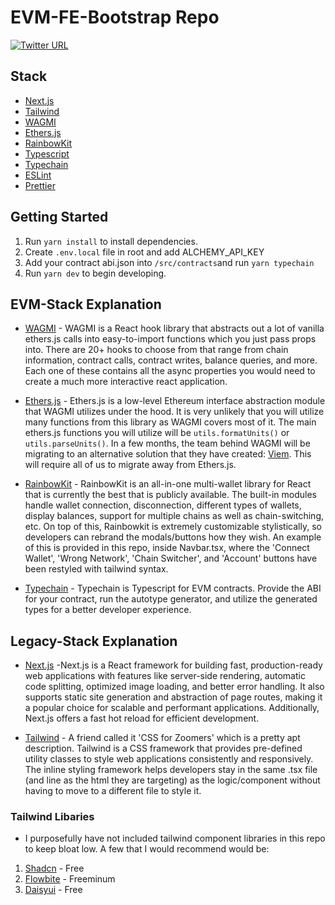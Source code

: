 # EVM-FE-Bootstrap Repo

[![Twitter URL](https://img.shields.io/twitter/url/https/twitter.com/seranged.svg?style=social&label=Follow%20%40seranged)](https://twitter.com/seranged)

## Stack

- [Next.js](https://github.com/vercel/next.js)
- [Tailwind](https://github.com/tailwindlabs/tailwindcss)
- [WAGMI](https://github.com/wagmi-dev/wagmi)
- [Ethers.js](https://github.com/ethers-io/ethers.js/)
- [RainbowKit](https://github.com/rainbow-me/rainbowkit)
- [Typescript](https://github.com/microsoft/TypeScript)
- [Typechain](https://github.com/ethereum-ts/TypeChain)
- [ESLint](https://github.com/eslint/eslint)
- [Prettier](https://github.com/prettier/prettier)

## Getting Started

1. Run `yarn install` to install dependencies.
2. Create `.env.local` file in root and add ALCHEMY_API_KEY
3. Add your contract abi.json into `/src/contracts`and run `yarn typechain`
4. Run `yarn dev` to begin developing.

## EVM-Stack Explanation

- [WAGMI](https://github.com/wagmi-dev/wagmi) - WAGMI is a React hook library that abstracts out a lot of vanilla ethers.js calls into easy-to-import functions which you just pass props into. There are 20+ hooks to choose from that range from chain information, contract calls, contract writes, balance queries, and more. Each one of these contains all the async properties you would need to create a much more interactive react application.

- [Ethers.js](https://github.com/ethers-io/ethers.js/) - Ethers.js is a low-level Ethereum interface abstraction module that WAGMI utilizes under the hood. It is very unlikely that you will utilize many functions from this library as WAGMI covers most of it. The main ethers.js functions you will utilize will be `utils.formatUnits()` or `utils.parseUnits()`. In a few months, the team behind WAGMI will be migrating to an alternative solution that they have created: [Viem](https://viem.sh/). This will require all of us to migrate away from Ethers.js.

- [RainbowKit](https://github.com/rainbow-me/rainbowkit) - RainbowKit is an all-in-one multi-wallet library for React that is currently the best that is publicly available. The built-in modules handle wallet connection, disconnection, different types of wallets, display balances, support for multiple chains as well as chain-switching, etc. On top of this, Rainbowkit is extremely customizable stylistically, so developers can rebrand the modals/buttons how they wish. An example of this is provided in this repo, inside Navbar.tsx, where the 'Connect Wallet', 'Wrong Network', 'Chain Switcher', and 'Account' buttons have been restyled with tailwind syntax.

- [Typechain](https://github.com/ethereum-ts/TypeChain) - Typechain is Typescript for EVM contracts. Provide the ABI for your contract, run the autotype generator, and utilize the generated types for a better developer experience.

## Legacy-Stack Explanation

- [Next.js](https://github.com/vercel/next.js) -Next.js is a React framework for building fast, production-ready web applications with features like server-side rendering, automatic code splitting, optimized image loading, and better error handling. It also supports static site generation and abstraction of page routes, making it a popular choice for scalable and performant applications. Additionally, Next.js offers a fast hot reload for efficient development.

- [Tailwind](https://github.com/tailwindlabs/tailwindcss) - A friend called it 'CSS for Zoomers' which is a pretty apt description. Tailwind is a CSS framework that provides pre-defined utility classes to style web applications consistently and responsively. The inline styling framework helps developers stay in the same .tsx file (and line as the html they are targeting) as the logic/component without having to move to a different file to style it.

### Tailwind Libaries

- I purposefully have not included tailwind component libraries in this repo to keep bloat low. A few that I would recommend would be:

1. [Shadcn](https://ui.shadcn.com/) - Free
2. [Flowbite](https://flowbite.com/docs/getting-started/introduction/) - Freeminum
3. [Daisyui](https://daisyui.com/) - Free
